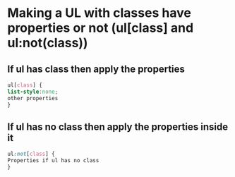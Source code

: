 # Making a UL with classes have properties or not (ul[class] and ul:not(class))

## **If ul has class then apply** the properties 

```css
ul[class] {
list-style:none;
other properties
}
```

## **If ul has no class then apply** the properties inside it 

```css
ul:not[class] {
Properties if ul has no class
}
```

